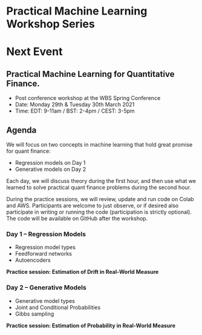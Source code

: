 # Practical Machine Learning Workshop Series

# Next Event

## Practical Machine Learning for Quantitative Finance.

- Post conference workshop at the WBS Spring Conference
- Date: Monday 29th & Tuesday 30th March 2021
- Time: EDT: 9-11am / BST: 2-4pm / CEST: 3-5pm

## Agenda

We will focus on two concepts in machine learning that hold great promise for
quant finance: 

- Regression models on Day 1
- Generative models on Day 2 

Each day, we will discuss theory during the first hour, and then use what
we learned to solve practical quant finance problems during the second hour.

During the practice sessions, we will review, update and run code on Colab and
AWS. Participants are welcome to just observe, or if desired  also participate 
in writing or running the code (participation is strictly optional). The code 
will be available on GitHub after the workshop.

### Day 1 – Regression Models

- Regression model types
- Feedforward networks
- Autoencoders

**Practice session: Estimation of Drift in Real-World Measure**

### Day 2 – Generative Models

- Generative model types
- Joint and Conditional Probabilities
- Gibbs sampling

**Practice session: Estimation of Probability in Real-World Measure**

